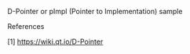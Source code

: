 D-Pointer or pImpl (Pointer to Implementation) sample

References

[1] <https://wiki.qt.io/D-Pointer>
